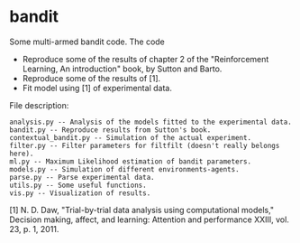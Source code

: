 # bandit
Some multi-armed bandit code. The code

- Reproduce some of the results of chapter 2 of the "Reinforcement Learning, An introduction" book, by Sutton and Barto.
- Reproduce some of the results of [1].
- Fit model using [1] of experimental data.

File description:

```
analysis.py -- Analysis of the models fitted to the experimental data.
bandit.py -- Reproduce results from Sutton's book.
contextual_bandit.py -- Simulation of the actual experiment.
filter.py -- Filter parameters for filtfilt (doesn't really belongs here).
ml.py -- Maximum Likelihood estimation of bandit parameters.
models.py -- Simulation of different environments-agents.
parse.py -- Parse experimental data.
utils.py -- Some useful functions.
vis.py -- Visualization of results.
```


[1] N. D. Daw, "Trial-by-trial data analysis using computational models,"
    Decision making, affect, and learning: Attention and performance XXIII,
    vol. 23, p. 1, 2011.

